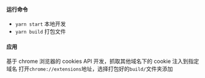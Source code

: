 #### 运行命令

- `yarn start` 本地开发
- `yarn build` 打包文件

#### 应用

基于 chrome 浏览器的 cookies API 开发，抓取其他域名下的 cookie 注入到指定域名
打开`chrome://extensions`地址，选择打包好的`build/`文件夹添加
